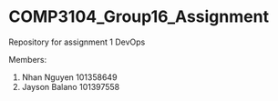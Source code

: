 # COMP3104_Group16_Assignment
Repository for assignment 1 DevOps

Members:
1. Nhan Nguyen 101358649
2. Jayson Balano 101397558